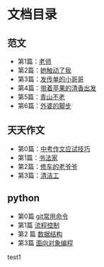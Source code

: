 # 文档目录

## 范文
- 第1篇：[老师](tt-composition/template/001teacher.md)
- 第2篇：[她触动了我](tt-composition/template/002girl.md)
- 第3篇：[发传单的小哥哥](tt-composition/template/003boy.md)
- 第4篇：[带着苹果的清香出发](tt-composition/template/004father.md)
- 第5篇：[青山不老](tt-composition/template/005young_forever.md)
- 第6篇：[外婆的脚步](tt-composition/template/006grandma.md)

## 天天作文

- 第0篇：[中考作文应试技巧](tt-composition/000how_to.md)
- 第1篇：[书法家](tt-composition/001calligrapher.md)
- 第2篇：[修车的老爷爷](tt-composition/002bicycle.md)
- 第3篇：[清洁工](tt-composition/003sanitation_worker.md)

## python

- 第0篇 [git常用命令](version-control/git.md)
- 第1篇 [流程控制](python/001control-flow.md)
- 第2 篇 [数据结构](python/002data-structures.md)
- 第3篇 [面向对象编程](python/003OOP.md)









test1





